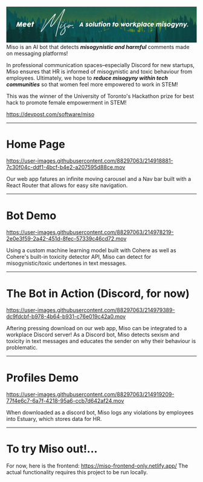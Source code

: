 ![image](/demos/header.png)
Miso is an AI bot that detects ***misogynistic and harmful*** comments made on messaging platforms!

In professional communication spaces–especially Discord for new startups, Miso ensures that HR is informed of misogynistic and toxic behaviour from employees.
Ultimately, we hope to ***reduce misogyny within tech communities*** so that women feel more empowered to work in STEM!

This was the winner of the University of Toronto's Hackathon prize for best hack to promote female empowerment in STEM!

https://devpost.com/software/miso

---
# Home Page

https://user-images.githubusercontent.com/88297063/214918881-7c30f04c-ddf1-4bcf-b4e2-a207595d88ce.mov

Our web app fatures an infinite moving carousel and a Nav bar built with a React Router that allows for easy site navigation.

---
# Bot Demo

https://user-images.githubusercontent.com/88297063/214978219-2e0e3f59-2a42-451d-8fec-57339c46cd72.mov

Using a custom machine learning model built with Cohere as well as Cohere's built-in toxicity detector API, Miso can detect for misogynistic/toxic undertones in text messages.

---
# The Bot in Action (Discord, for now)

https://user-images.githubusercontent.com/88297063/214979389-dc9fdcbf-b978-4b64-b931-c76e019c42a0.mov

Aftering pressing download on our web app, Miso can be integrated to a workplace Discord server! As a Discord bot, Miso detects sexism and toxicity in text messages and educates the sender on why their behaviour is problematic. 

---
# Profiles Demo

https://user-images.githubusercontent.com/88297063/214919209-77f4e6c7-6a7f-4218-95a6-ccb7d642af24.mov

When downloaded as a discord bot, Miso logs any violations by employees into Estuary, which stores data for HR.

---
# To try Miso out!...
For now, here is the frontend: https://miso-frontend-only.netlify.app/
The actual functionality requires this project to be run locally.
